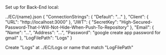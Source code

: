Set up for Back-End local:

../EC/{name}.json
{
  "ConnectionStrings": {
    "Default": "..."
  },
  "Client": {
    "URL": "http://localhost:3000"
  },
  "JWT": {
    "SecretKey": "High-Secured-Password-That-I-Will-Not-Hide-When-Push-To-Repository"
  },
  "Email": {
    "Name": "...",
    "Address": "...",
    "Password": "google create app password for gmail"
  },
  "LogFilePath": "Logs"
}

Create "Logs" at ../EC/Logs or name that match "LogFilePath"
